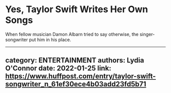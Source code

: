 # Yes, Taylor Swift Writes Her Own Songs

When fellow musician Damon Albarn tried to say otherwise, the singer-songwriter put him in his place.

---
category: ENTERTAINMENT
authors: Lydia O'Connor
date: 2022-01-25
link: https://www.huffpost.com/entry/taylor-swift-songwriter_n_61ef30ece4b03add23fd5b71
---
